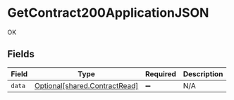 # GetContract200ApplicationJSON

OK


## Fields

| Field                                                                    | Type                                                                     | Required                                                                 | Description                                                              |
| ------------------------------------------------------------------------ | ------------------------------------------------------------------------ | ------------------------------------------------------------------------ | ------------------------------------------------------------------------ |
| `data`                                                                   | [Optional[shared.ContractRead]](undefined/models/shared/contractread.md) | :heavy_minus_sign:                                                       | N/A                                                                      |